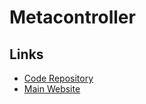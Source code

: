 # Metacontroller

## Links

- [Code Repository](https://github.com/metacontroller/metacontroller)
- [Main Website](https://metacontroller.github.io/metacontroller/)
